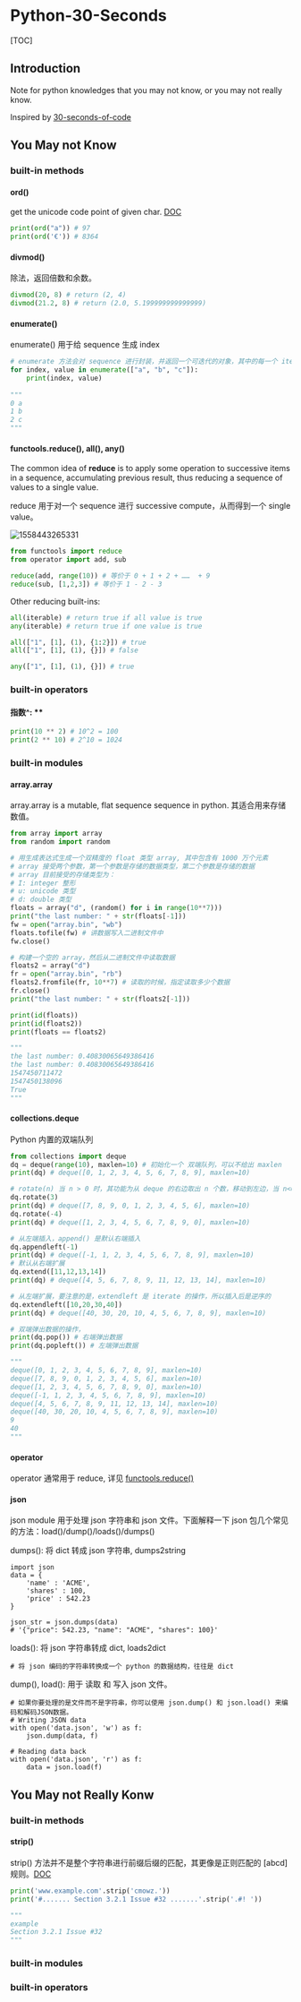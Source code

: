 # Python-30-Seconds

[TOC]

## Introduction

Note for python knowledges that you may not know, or you may not really know.

Inspired by [30-seconds-of-code](<https://github.com/30-seconds/30-seconds-of-code>)

## You May not Know

### built-in methods

#### ord()

get the unicode code point of given char. [DOC](https://docs.python.org/3/library/functions.html?highlight=ord#ord)

```python
print(ord("a")) # 97
print(ord('€')) # 8364
```

#### divmod()

除法，返回倍数和余数。

```python
divmod(20, 8) # return (2, 4)
divmod(21.2, 8) # return (2.0, 5.199999999999999)
```

#### enumerate()

enumerate() 用于给 sequence 生成 index

```python
# enumerate 方法会对 sequence 进行封装，并返回一个可迭代的对象，其中的每一个 item 都是 tuple (index, sequence[index])
for index, value in enumerate(["a", "b", "c"]):
    print(index, value)
    
"""
0 a
1 b
2 c
"""
```

#### functools.reduce(), all(), any()

The common idea of **reduce**  is to apply some operation to successive items in a sequence, accumulating previous result, thus reducing a sequence of values to a single value.

reduce 用于对一个 sequence 进行 successive compute，从而得到一个 single value。

![1558443265331](assets/1558443265331.png)

```python
from functools import reduce
from operator import add, sub

reduce(add, range(10)) # 等价于 0 + 1 + 2 + ……  + 9
reduce(sub, [1,2,3]) # 等价于 1 - 2 - 3
```

Other reducing built-ins:

```python
all(iterable) # return true if all value is true
any(iterable) # return true if one value is true

all(["1", [1], (1), {1:2}]) # true
all(["1", [1], (1), {}]) # false

any(["1", [1], (1), {}]) # true 
```



### built-in operators

#### 指数^: **

```python
print(10 ** 2) # 10^2 = 100
print(2 ** 10) # 2^10 = 1024
```

### built-in modules

#### array.array

array.array is a mutable, flat sequence sequence in python. 其适合用来存储数值。

```python
from array import array
from random import random

# 用生成表达式生成一个双精度的 float 类型 array, 其中包含有 1000 万个元素
# array 接受两个参数，第一个参数是存储的数据类型，第二个参数是存储的数据
# array 目前接受的存储类型为：
# I: integer 整形
# u: unicode 类型
# d: double 类型
floats = array("d", (random() for i in range(10**7))) 
print("the last number: " + str(floats[-1]))
fw = open("array.bin", "wb")
floats.tofile(fw) # 讲数据写入二进制文件中
fw.close()

# 构建一个空的 array，然后从二进制文件中读取数据
floats2 = array("d") 
fr = open("array.bin", "rb")
floats2.fromfile(fr, 10**7) # 读取的时候，指定读取多少个数据
fr.close()
print("the last number: " + str(floats2[-1]))

print(id(floats))
print(id(floats2))
print(floats == floats2)

"""
the last number: 0.40830065649386416
the last number: 0.40830065649386416
1547450711472
1547450138096
True
"""
```

#### collections.deque

Python 内置的双端队列

```python
from collections import deque
dq = deque(range(10), maxlen=10) # 初始化一个 双端队列，可以不给出 maxlen
print(dq) # deque([0, 1, 2, 3, 4, 5, 6, 7, 8, 9], maxlen=10)

# rotate(n) 当 n > 0 时，其功能为从 deque 的右边取出 n 个数，移动到左边，当 n<0时，其功能为从左边取出 -n 个数，移动到右边
dq.rotate(3) 
print(dq) # deque([7, 8, 9, 0, 1, 2, 3, 4, 5, 6], maxlen=10)
dq.rotate(-4)
print(dq) # deque([1, 2, 3, 4, 5, 6, 7, 8, 9, 0], maxlen=10)

# 从左端插入，append() 是默认右端插入
dq.appendleft(-1) 
print(dq) # deque([-1, 1, 2, 3, 4, 5, 6, 7, 8, 9], maxlen=10)
# 默认从右端扩展
dq.extend([11,12,13,14])
print(dq) # deque([4, 5, 6, 7, 8, 9, 11, 12, 13, 14], maxlen=10)

# 从左端扩展，要注意的是，extendleft 是 iterate 的操作，所以插入后是逆序的
dq.extendleft([10,20,30,40])
print(dq) # deque([40, 30, 20, 10, 4, 5, 6, 7, 8, 9], maxlen=10)

# 双端弹出数据的操作，
print(dq.pop()) # 右端弹出数据
print(dq.popleft()) # 左端弹出数据

"""
deque([0, 1, 2, 3, 4, 5, 6, 7, 8, 9], maxlen=10)
deque([7, 8, 9, 0, 1, 2, 3, 4, 5, 6], maxlen=10)
deque([1, 2, 3, 4, 5, 6, 7, 8, 9, 0], maxlen=10)
deque([-1, 1, 2, 3, 4, 5, 6, 7, 8, 9], maxlen=10)
deque([4, 5, 6, 7, 8, 9, 11, 12, 13, 14], maxlen=10)
deque([40, 30, 20, 10, 4, 5, 6, 7, 8, 9], maxlen=10)
9
40
"""
```

#### operator

operator 通常用于 reduce, 详见 [functools.reduce()](#functools.reduce())

#### json

json module 用于处理 json 字符串和 json 文件。下面解释一下 json 包几个常见的方法：load()/dump()/loads()/dumps()

dumps(): 将 dict 转成 json 字符串, dumps2string

```
import json
data = {
    'name' : 'ACME',
    'shares' : 100,
    'price' : 542.23
}

json_str = json.dumps(data)
# '{"price": 542.23, "name": "ACME", "shares": 100}'
```

loads(): 将 json 字符串转成 dict, loads2dict

```
# 将 json 编码的字符串转换成一个 python 的数据结构，往往是 dict
```

dump(), load():  用于 读取 和 写入 json 文件。

```
# 如果你要处理的是文件而不是字符串，你可以使用 json.dump() 和 json.load() 来编码和解码JSON数据。
# Writing JSON data
with open('data.json', 'w') as f:
    json.dump(data, f)

# Reading data back
with open('data.json', 'r') as f:
    data = json.load(f)
```

## You May not Really Konw

### built-in methods

#### strip()

strip() 方法并不是整个字符串进行前缀后缀的匹配，其更像是正则匹配的 [abcd] 规则。[DOC](<https://docs.python.org/3/library/stdtypes.html?highlight=strip#str.strip>)

```python
print('www.example.com'.strip('cmowz.'))
print('#....... Section 3.2.1 Issue #32 .......'.strip('.#! '))

"""
example
Section 3.2.1 Issue #32
"""
```

### built-in modules

### built-in operators

